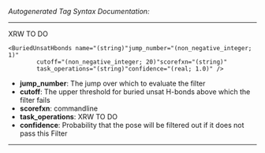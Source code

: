 _Autogenerated Tag Syntax Documentation:_

---
XRW TO DO

```
<BuriedUnsatHbonds name="(string)"jump_number="(non_negative_integer; 1)"
        cutoff="(non_negative_integer; 20)"scorefxn="(string)"
        task_operations="(string)"confidence="(real; 1.0)" />
```

-   **jump_number**: The jump over which to evaluate the filter
-   **cutoff**: The upper threshold for buried unsat H-bonds above which the filter fails
-   **scorefxn**: commandline
-   **task_operations**: XRW TO DO
-   **confidence**: Probability that the pose will be filtered out if it does not pass this Filter

---

